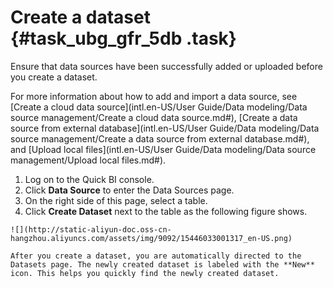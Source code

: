 # Create a dataset {#task_ubg_gfr_5db .task}

Ensure that data sources have been successfully added or uploaded before you create a dataset.

For more information about how to add and import a data source, see [Create a cloud data source](intl.en-US/User Guide/Data modeling/Data source management/Create a cloud data source.md#), [Create a data source from external database](intl.en-US/User Guide/Data modeling/Data source management/Create a data source from external database.md#), and [Upload local files](intl.en-US/User Guide/Data modeling/Data source management/Upload local files.md#).

1.   Log on to the Quick BI console. 
2.   Click **Data Source** to enter the Data Sources page. 
3.   On the right side of this page, select a table. 
4.   Click **Create Dataset** next to the table as the following figure shows. 

    ![](http://static-aliyun-doc.oss-cn-hangzhou.aliyuncs.com/assets/img/9092/15446033001317_en-US.png)

    After you create a dataset, you are automatically directed to the Datasets page. The newly created dataset is labeled with the **New** icon. This helps you quickly find the newly created dataset.



